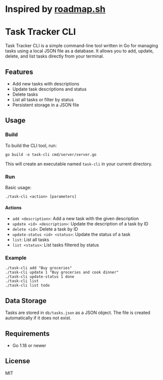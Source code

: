# Inspired by [roadmap.sh](https://roadmap.sh)
# Task Tracker CLI

Task Tracker CLI is a simple command-line tool written in Go for managing tasks using a local JSON file as a database. It allows you to add, update, delete, and list tasks directly from your terminal.

## Features
- Add new tasks with descriptions
- Update task descriptions and status
- Delete tasks
- List all tasks or filter by status
- Persistent storage in a JSON file

## Usage

### Build
To build the CLI tool, run:

```
go build -o task-cli cmd/server/server.go
```

This will create an executable named `task-cli` in your current directory.

### Run
Basic usage:

```
./task-cli <action> [parameters]
```

#### Actions
- `add <description>`: Add a new task with the given description
- `update <id> <description>`: Update the description of a task by ID
- `delete <id>`: Delete a task by ID
- `update-status <id> <status>`: Update the status of a task
- `list`: List all tasks
- `list <status>`: List tasks filtered by status

### Example
```
./task-cli add "Buy groceries"
./task-cli update 1 "Buy groceries and cook dinner"
./task-cli update-status 1 done
./task-cli list
./task-cli list todo
```

## Data Storage
Tasks are stored in `db/tasks.json` as a JSON object. The file is created automatically if it does not exist.

## Requirements
- Go 1.18 or newer

## License
MIT
